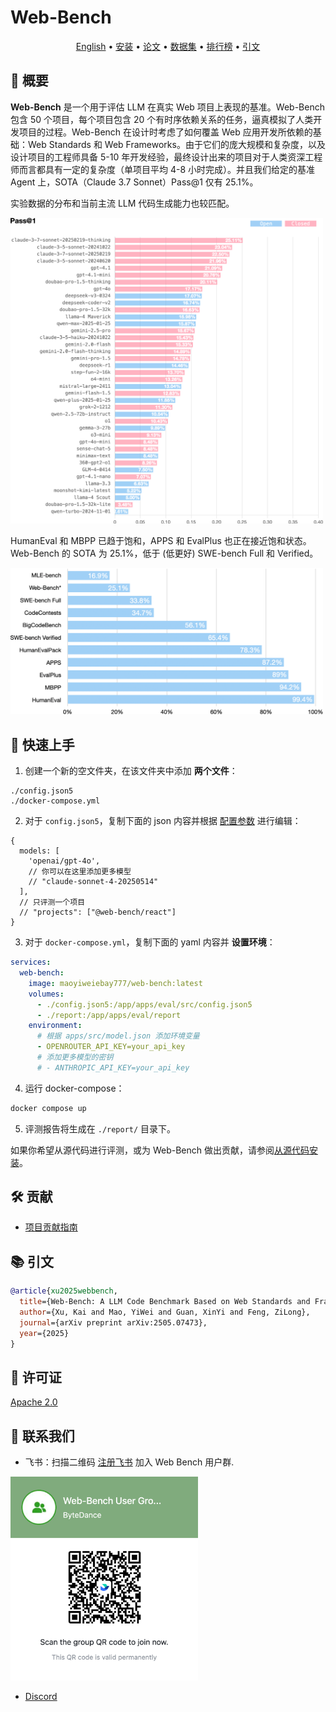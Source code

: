 # Web-Bench

<p align="center">
    <a href="./README.md">English</a> •
    <a href="#-安装">安装</a> •
    <a href="https://arxiv.org/abs/2505.07473">论文</a> •
    <a href="https://huggingface.co/datasets/bytedance-research/Web-Bench">数据集</a> •
    <a href="https://huggingface.co/spaces/bytedance-research/Web-Bench-Leaderboard">排行榜</a> •
    <a href="#-引文">引文</a>
</p>

## **📖** 概要

**Web-Bench** 是一个用于评估 LLM 在真实 Web 项目上表现的基准。Web-Bench 包含 50 个项目，每个项目包含 20 个有时序依赖关系的任务，逼真模拟了人类开发项目的过程。Web-Bench 在设计时考虑了如何覆盖 Web 应用开发所依赖的基础：Web Standards 和 Web Frameworks。由于它们的庞大规模和复杂度，以及设计项目的工程师具备 5-10 年开发经验，最终设计出来的项目对于人类资深工程师而言都具有一定的复杂度（单项目平均 4-8 小时完成）。并且我们给定的基准 Agent 上，SOTA（Claude 3.7 Sonnet）Pass@1 仅有 25.1%。

实验数据的分布和当前主流 LLM 代码生成能力也较匹配。

<img width="500" alt="pass@1" src="./docs/assets/pass-1.png" />

HumanEval 和 MBPP 已趋于饱和，APPS 和 EvalPlus 也正在接近饱和状态。Web-Bench 的 SOTA 为 25.1%，低于 (低更好) SWE-bench Full 和 Verified。

<img width="500" alt="SOTAs" src="./docs/assets/sotas.png" />

## 🚀 快速上手

1. 创建一个新的空文件夹，在该文件夹中添加 **两个文件**：

```
./config.json5
./docker-compose.yml
```

2. 对于 `config.json5`，复制下面的 json 内容并根据 [配置参数](https://github.com/bytedance/web-bench/wiki/Config-Parameters) 进行编辑：

```json5
{
  models: [
    'openai/gpt-4o',
    // 你可以在这里添加更多模型
    // "claude-sonnet-4-20250514"
  ],
  // 只评测一个项目
  // "projects": ["@web-bench/react"]
}
```

3. 对于 `docker-compose.yml`，复制下面的 yaml 内容并 **设置环境**：

```yaml
services:
  web-bench:
    image: maoyiweiebay777/web-bench:latest
    volumes:
      - ./config.json5:/app/apps/eval/src/config.json5
      - ./report:/app/apps/eval/report
    environment:
      # 根据 apps/src/model.json 添加环境变量
      - OPENROUTER_API_KEY=your_api_key
      # 添加更多模型的密钥
      # - ANTHROPIC_API_KEY=your_api_key
```

4. 运行 docker-compose：

```bash
docker compose up
```

5. 评测报告将生成在 `./report/` 目录下。

如果你希望从源代码进行评测，或为 Web-Bench 做出贡献，请参阅[从源代码安装](https://github.com/bytedance/web-bench/wiki/Installation)。

## **🛠️** 贡献

- [项目贡献指南](https://github.com/bytedance/web-bench/wiki/Project-Contribution)

## **📚** 引文

```bibtex
@article{xu2025webbench,
  title={Web-Bench: A LLM Code Benchmark Based on Web Standards and Frameworks},
  author={Xu, Kai and Mao, YiWei and Guan, XinYi and Feng, ZiLong},
  journal={arXiv preprint arXiv:2505.07473},
  year={2025}
}
```

## **📄** 许可证

[Apache 2.0](./LICENSE.md)

## **🌟** 联系我们

- 飞书：扫描二维码 [注册飞书](https://www.feishu.cn/) 加入 Web Bench 用户群.

<img width="300" alt="pass@1" src="./docs/assets/lark-group-qr-code.png" />

- [Discord](https://discord.com/channels/1384111402653978645/1384111403098443838)
